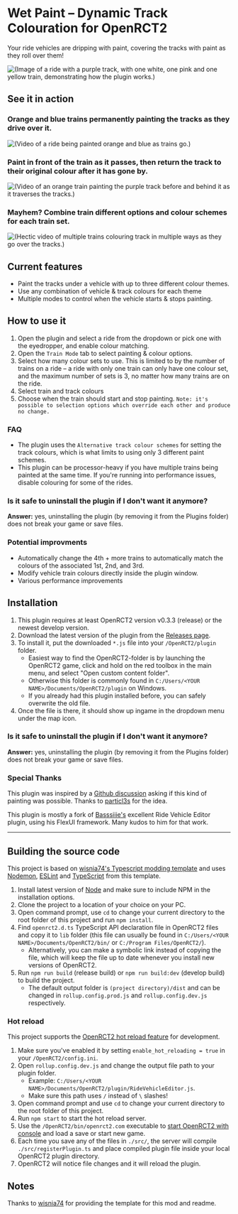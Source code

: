 # Wet Paint – Dynamic Track Colouration for OpenRCT2

Your ride vehicles are dripping with paint, covering the tracks with paint as they roll over them!

![(Image of a ride with a purple track, with one white, one pink and one yellow train, demonstrating how the plugin works.)](https://i.imgur.com/WTBPxnR.png)

## See it in action
### Orange and blue trains permanently painting the tracks as they drive over it.
![(Video of a ride being painted orange and blue as trains go.)](https://media3.giphy.com/media/Ntsve4sZvwqGUTXidZ/giphy.gif)

### Paint in front of the train as it passes, then return the track to their original colour after it has gone by.
![(Video of an orange train painting the purple track before and behind it as it traverses the tracks.)](https://media2.giphy.com/media/wv5hoqhthLH2i3Uscp/giphy.gif)

### Mayhem? Combine train different options and colour schemes for each train set.
![(Hectic video of multiple trains colouring track in multiple ways as they go over the tracks.)](https://media2.giphy.com/media/nLUaVMamFna1B98T0x/giphy.gif)


## Current features
- Paint the tracks under a vehicle with up to three different colour themes.
- Use any combination of vehicle & track colours for each theme
- Multiple modes to control when the vehicle starts & stops painting.

## How to use it
1. Open the plugin and select a ride from the dropdown or pick one with the eyedropper, and enable colour matching.
2. Open the `Train Mode` tab to select painting & colour options.
3. Select how many colour sets to use. This is limited to by the number of trains on a ride – a ride with only one train can only have one colour set, and the maximum number of sets is 3, no matter how many trains are on the ride.
4. Select train and track colours
5. Choose when the train should start and stop painting. `Note: it's possible to selection options which override each other and produce no change.`

### FAQ
- The plugin uses the `Alternative track colour schemes` for setting the track colours, which is what limits to using only 3 different paint schemes.
- This plugin can be processor-heavy if you have multiple trains being painted at the same time. If you're running into performance issues, disable colouring for some of the rides.

###  Is it safe to uninstall the plugin if I don't want it anymore?
**Answer:** yes, uninstalling the plugin (by removing it from the Plugins folder) does not break your game or save files.


### Potential improvments
- Automatically change the 4th + more trains to automatically match the colours of the associated 1st, 2nd, and 3rd.
- Modify vehicle train colours directly inside the plugin window.
- Various performance improvements

## Installation

1. This plugin requires at least OpenRCT2 version v0.3.3 (release) or the newest develop version.
2. Download the latest version of the plugin from the [Releases page](https://github.com/ltsSmitty/Wet-Paint-Plugin).
3. To install it, put the downloaded `*.js` file into your `/OpenRCT2/plugin` folder.
    - Easiest way to find the OpenRCT2-folder is by launching the OpenRCT2 game, click and hold on the red toolbox in the main menu, and select "Open custom content folder".
    - Otherwise this folder is commonly found in `C:/Users/<YOUR NAME>/Documents/OpenRCT2/plugin` on Windows.
    - If you already had this plugin installed before, you can safely overwrite the old file.
4. Once the file is there, it should show up ingame in the dropdown menu under the map icon.

###  Is it safe to uninstall the plugin if I don't want it anymore?
**Answer:** yes, uninstalling the plugin (by removing it from the Plugins folder) does not break your game or save files.

### Special Thanks

This plugin was inspired by a [Github discussion](https://github.com/OpenRCT2/OpenRCT2/discussions/19290) asking if this kind of painting was possible. Thanks to [particl3s](https://github.com/particl3s) for the idea.

This plugin is mostly a fork of [Basssiiie's](https://github.com/Basssiiie/OpenRCT2-RideVehicleEditor) excellent Ride Vehicle Editor plugin, using his FlexUI framework. Many kudos to him for that work.

---

## Building the source code

This project is based on [wisnia74's Typescript modding template](https://github.com/wisnia74/openrct2-typescript-mod-template) and uses [Nodemon](https://nodemon.io/), [ESLint](https://eslint.org/) and [TypeScript](https://www.typescriptlang.org/) from this template.

1. Install latest version of [Node](https://nodejs.org/en/) and make sure to include NPM in the installation options.
2. Clone the project to a location of your choice on your PC.
3. Open command prompt, use `cd` to change your current directory to the root folder of this project and run `npm install`.
4. Find `openrct2.d.ts` TypeScript API declaration file in OpenRCT2 files and copy it to `lib` folder (this file can usually be found in `C:/Users/<YOUR NAME>/Documents/OpenRCT2/bin/` or `C:/Program Files/OpenRCT2/`).
    - Alternatively, you can make a symbolic link instead of copying the file, which will keep the file up to date whenever you install new versions of OpenRCT2.
5. Run `npm run build` (release build) or `npm run build:dev` (develop build) to build the project.
    - The default output folder is `(project directory)/dist` and can be changed in `rollup.config.prod.js` and `rollup.config.dev.js` respectively.

### Hot reload

This project supports the [OpenRCT2 hot reload feature](https://github.com/OpenRCT2/OpenRCT2/blob/master/distribution/scripting.md#writing-scripts) for development.

1. Make sure you've enabled it by setting `enable_hot_reloading = true` in your `/OpenRCT2/config.ini`.
2. Open `rollup.config.dev.js` and change the output file path to your plugin folder.
    - Example: `C:/Users/<YOUR NAME>/Documents/OpenRCT2/plugin/RideVehicleEditor.js`.
    - Make sure this path uses `/` instead of `\` slashes!
3. Open command prompt and use `cd` to change your current directory to the root folder of this project.
4. Run `npm start` to start the hot reload server.
5. Use the `/OpenRCT2/bin/openrct2.com` executable to [start OpenRCT2 with console](https://github.com/OpenRCT2/OpenRCT2/blob/master/distribution/scripting.md#writing-scripts) and load a save or start new game.
6. Each time you save any of the files in `./src/`, the server will compile `./src/registerPlugin.ts` and place compiled plugin file inside your local OpenRCT2 plugin directory.
7. OpenRCT2 will notice file changes and it will reload the plugin.

## Notes

Thanks to [wisnia74](https://github.com/wisnia74/openrct2-typescript-mod-template) for providing the template for this mod and readme.
